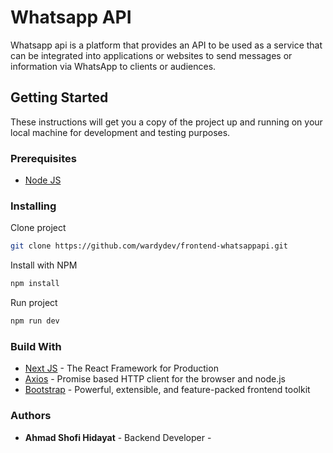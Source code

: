 # Whatsapp API

Whatsapp api is a platform that provides an API to be used as a service that can be integrated into applications or websites to send messages or information via WhatsApp to clients or audiences.

## Getting Started

These instructions will get you a copy of the project up and running on your local machine for development and testing purposes.

### Prerequisites

- [Node JS](https://nodejs.org/en/)

### Installing

Clone project

```bash
git clone https://github.com/wardydev/frontend-whatsappapi.git
```

Install with NPM

```bash
npm install
```

Run project

```bash
npm run dev
```

### Build With

- [Next JS](https://nextjs.org/) - The React Framework for Production
- [Axios](https://axios-http.com/) - Promise based HTTP client for the browser and node.js
- [Bootstrap](https://getbootstrap.com/) - Powerful, extensible, and feature-packed frontend toolkit

### Authors

- **Ahmad Shofi Hidayat** - Backend Developer - 
